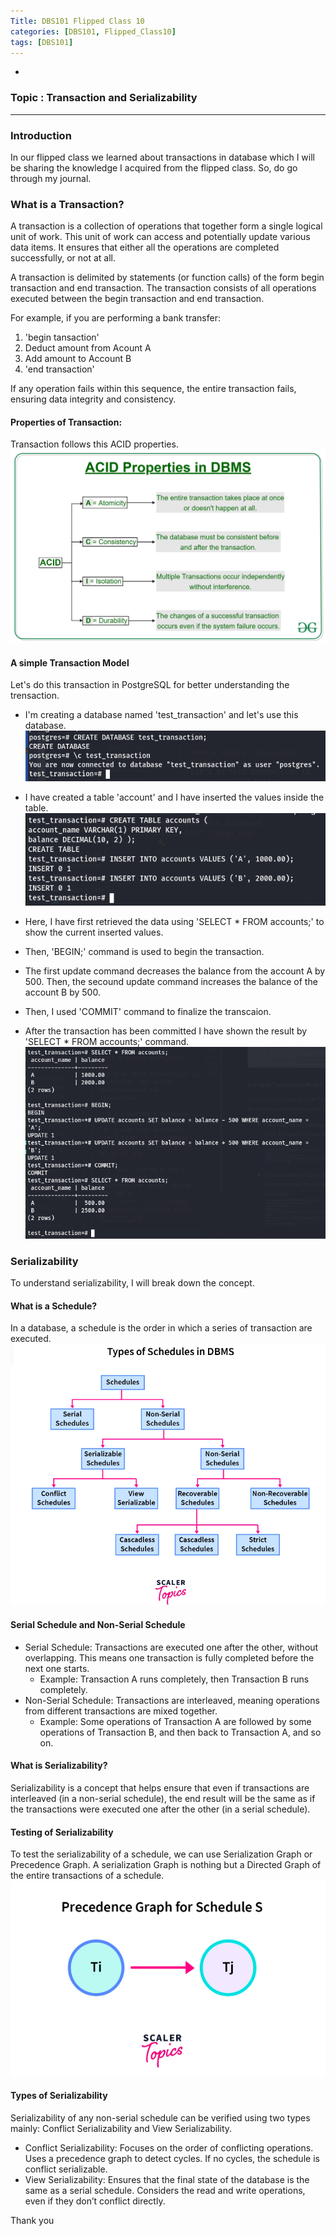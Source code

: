 ```yaml
---
Title: DBS101 Flipped Class 10
categories: [DBS101, Flipped_Class10]
tags: [DBS101]
---
```

+
### Topic : Transaction and Serializability

---

### Introduction

In our flipped class we learned about transactions in database which I will be sharing the knowledge I acquired from the flipped class. So, do go through my journal.

### What is a Transaction?

A transaction is a collection of operations that together form a single logical unit of work. This unit of work can access and potentially update various data items.
It ensures that either all the operations are completed successfully, or not at all.

A transaction is delimited by statements (or function calls)
of the form begin transaction and end transaction.
The transaction consists of all operations executed between
the begin transaction and end transaction.

For example, if you are performing a bank transfer:

1. 'begin tansaction'
2. Deduct amount from Acount A
3. Add amount to Account B
4. 'end transaction'

If any operation fails within this sequence, the entire transaction fails, ensuring data integrity and consistency.

#### Properties of Transaction:

Transaction follows this ACID properties.
![alt text](../../image/ACID.png)

#### A simple Transaction Model

Let's do this transaction in PostgreSQL for better understanding the trensaction.

- I'm creating a database named 'test_transaction' and let's use this database.
  ![alt text](<../../image/Screenshot from 2024-06-06 07-34-18.png>)

- I have created a table 'account' and I have inserted the values inside the table.
  ![alt text](<../../image/Screenshot from 2024-06-06 07-36-07.png>)

- Here, I have first retrieved the data using 'SELECT \* FROM accounts;' to show the current inserted values.
- Then, 'BEGIN;' command is used to begin the transaction.
- The first update command decreases the balance from the account A by 500. Then, the secound update command increases the balance of the account B by 500.
- Then, I used 'COMMIT' command to finalize the transcaion.
- After the transaction has been committed I have shown the result by 'SELECT \* FROM accounts;' command.
  ![alt text](../../image/sample_transaction.png)

### Serializability

To understand serializability, I will break down the concept.

#### What is a Schedule?

In a database, a schedule is the order in which a series of transaction are executed.
![alt text](../../image/schedule.png)

#### Serial Schedule and Non-Serial Schedule

- Serial Schedule: Transactions are executed one after the other, without overlapping. This means one transaction is fully completed before the next one starts.
  - Example: Transaction A runs completely, then Transaction B runs completely.
- Non-Serial Schedule: Transactions are interleaved, meaning operations from different transactions are mixed together.
  - Example: Some operations of Transaction A are followed by some operations of Transaction B, and then back to Transaction A, and so on.

#### What is Serializability?

Serializability is a concept that helps ensure that even if transactions are interleaved (in a non-serial schedule), the end result will be the same as if the transactions were executed one after the other (in a serial schedule).

#### Testing of Serializability

To test the serializability of a schedule, we can use Serialization Graph or Precedence Graph. A serialization Graph is nothing but a Directed Graph of the entire transactions of a schedule.
![alt text](../../image/directed_graph.png)

#### Types of Serializability

Serializability of any non-serial schedule can be verified using two types mainly: Conflict Serializability and View Serializability.

- Conflict Serializability: Focuses on the order of conflicting operations. Uses a precedence graph to detect cycles. If no cycles, the schedule is conflict serializable.
- View Serializability: Ensures that the final state of the database is the same as a serial schedule. Considers the read and write operations, even if they don’t conflict directly.

Thank you
